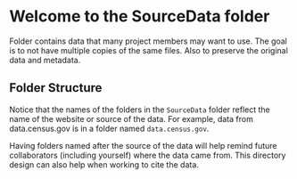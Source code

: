 # Welcome to the SourceData folder

Folder contains data that many project members may want to use. 
The goal is to not have multiple copies of the same files. 
Also to preserve the original data and metadata.

## Folder Structure

Notice that the names of the folders in the `SourceData` folder reflect the name of the website or source of the data. For example, data from data.census.gov is in a folder named `data.census.gov`.

Having folders named after the source of the data will help remind future collaborators (including yourself) where the data came from. This directory design can also help when working to cite the data.